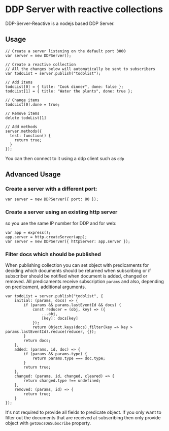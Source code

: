# DDP Server with reactive collections

DDP-Server-Reactive is a nodejs based DDP Server.

## Usage

```
// Create a server listening on the default port 3000
var server = new DDPServer();

// Create a reactive collection
// All the changes below will automatically be sent to subscribers
var todoList = server.publish("todolist");

// Add items
todoList[0] = { title: "Cook dinner", done: false };
todoList[1] = { title: "Water the plants", done: true };

// Change items
todoList[0].done = true;

// Remove items
delete todoList[1]

// Add methods
server.methods({
  test: function() {
    return true;
  }
});
```

You can then connect to it using a ddp client such as `ddp`

## Advanced Usage

### Create a server with a different port:

```
var server = new DDPServer({ port: 80 });
```

### Create a server using an existing http server
so you use the same IP number for DDP and for web:

```
var app = express();
app.server = http.createServer(app);
var server = new DDPServer({ httpServer: app.server });
```

### Filter docs which should be published
When publishing collection you can set object with predicaments for deciding which documents should be returned
when subscribing or if subscriber should be notified when document is added, changed or removed.
All predicaments receive subscription `params` and also, depending on predicament, additional arguments.

```
var todoList = server.publish("todolist", {
    initial: (params, docs) => {
        if (params && params.lastEventId && docs) {
            const reducer = (obj, key) => ({
                ...obj,
                [key]: docs[key]
            });
            return Object.keys(docs).filter(key => key > params.lastEventId).reduce(reducer, {});
        }
        return docs;
    },
    added: (params, id, doc) => {
        if (params && params.type) {
            return params.type === doc.type;
        }
        return true;
    },
    changed: (params, id, changed, cleared) => {
        return changed.type !== undefined;
    },
    removed: (params, id) => {
        return true;
    }
});
```

It's not required to provide all fields to predicate object. If you only want to filter out
the documents that are received at subscribing then only provide object with `getDocsOnSubscribe` property.
